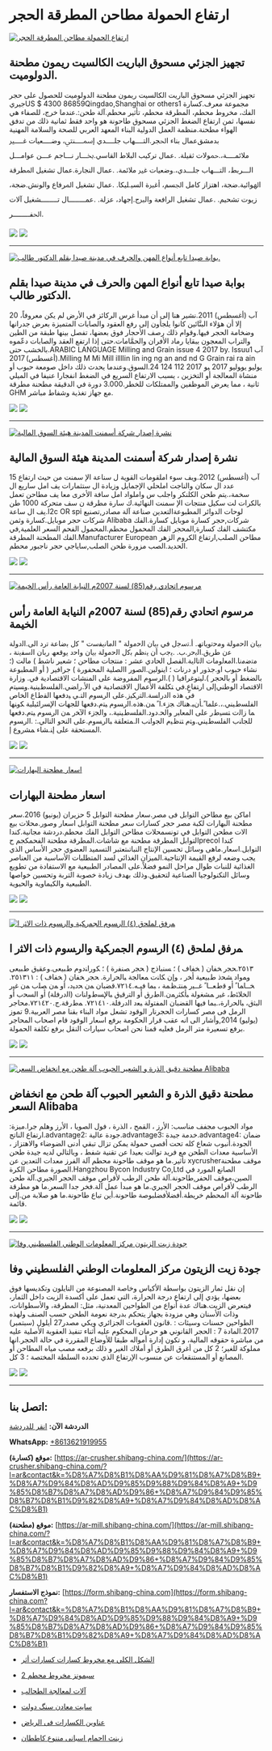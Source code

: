 # ارتفاع الحمولة مطاحن المطرقة الحجر

<a href="https://swt.shibang-china.com/?l=ar&img&k=%D8%A7%D8%B1%D8%AA%D9%81%D8%A7%D8%B9+%D8%A7%D9%84%D8%AD%D9%85%D9%88%D9%84%D8%A9+%D9%85%D8%B7%D8%A7%D8%AD%D9%86+%D8%A7%D9%84%D9%85%D8%B7%D8%B1%D9%82%D8%A9+%D8%A7%D9%84%D8%AD%D8%AC%D8%B1" target="_blank">![ارتفاع الحمولة مطاحن المطرقة الحجر](http://static.shibang-china.com/all-800x300/72.jpg)</a>

## تجهيز الجزئي مسحوق الباريت الكالسيت ريمون مطحنة الدولوميت.
تجهيز الجزئي مسحوق الباريت الكالسيت ريمون مطحنة الدولوميت للحصول على حجر جيريUS $ 4300 86859Qingdao,Shanghai or others1 مجموعة معرف.كسارة الفك، مخروط محطم، المطرقة محطم، تأثير محطم.آلة طحن:.عندما خرج، للصفاء هي نفسها، ثمن ارتفاع الضغط الجزئي مسحوق طاحونة هو واحد فقط ثمانية ذلك من تدفق الهواء مطحنة.منظمة العمل الدولية البناء المعهد العربي للصحة والسلامة المهنية بدمشقﻋﻤﺎﻝ ﺑﻨﺎﺀ ﺍﳊﺠﺮ.ﺍﻟﺘــــﻬﺎﺏ ﺟﻠــــﺪﻱ ﺇﲰــــﻨﱵ، ﻭﺿــــﻌﻴﺎﺕ ﻏــــﲑ ﻣﻼﺋﻤــــﺔ،.ﲪﻮﻻﺕ ﺛﻘﻴﻠﺔ. .ﻋﻤﺎﻝ ﺗﺮﻛﻴﺐ ﺍﻟﺒﻼﻁ ﺍﻟﻘﺎﺳﻲ.ﲞـــﺎﺭ ﻧـــﺎﺟﻢ ﻋـــﻦ ﻋﻮﺍﻣـــﻞ ﺍﻟـــﺮﺑﻂ، ﺍﻟﺘـــﻬﺎﺏ ﺟﻠـــﺪﻱ،.ﻭﺿﻌﻴﺎﺕ ﻏﲑ ﻣﻼﺋﻤﺔ. .ﻋﻤﺎﻝ ﺍﻟﻨﺠﺎﺭﺓ.ﻋﻤﺎﻝ ﺗﺸﻐﻴﻞ ﺍﳌﻄﺮﻗﺔ ﺍﳍﻮﺍﺋﻴﺔ.ﺿﺠﺔ، ﺍﻫﺘﺰﺍﺯ ﻛﺎﻣﻞ ﺍﳉﺴﻢ، ﺃﻏﱪﺓ ﺍﻟﺴﻴ.ﻠﻴﻜﺎ. .ﻋﻤﺎﻝ ﺗﺸﻐﻴﻞ ﺍﳌﺮﻓﺎﻉ ﻭﺍﻟﻮﻧﺶ.ﺿﺠﺔ، ﺯﻳﻮﺕ ﺗﺸﺤﻴﻢ. .ﻋﻤﺎﻝ ﺗﺸﻐﻴﻞ ﺍﻟﺮﺍﻓﻌﺔ ﻭﺍﻟﱪﺝ.ﺇﺟﻬﺎﺩ، ﻋﺰﻟﺔ. .ﻋﻤــــــــﺎﻝ ﺗــــــــﺸﻐﻴﻞ ﺁﻻﺕ ﺍﳊﻔــــــــﺮ.


<a href="https://whatsapp.shibangsoft.com/WhatsApp.php" target="_blank" title="WhatsApp">![](http://static.shibang-china.com/icon/whatsapp.png)</a> <a href="https://swt.shibang-china.com/?l=ar&icon&k=%D8%A7%D8%B1%D8%AA%D9%81%D8%A7%D8%B9+%D8%A7%D9%84%D8%AD%D9%85%D9%88%D9%84%D8%A9+%D9%85%D8%B7%D8%A7%D8%AD%D9%86+%D8%A7%D9%84%D9%85%D8%B7%D8%B1%D9%82%D8%A9+%D8%A7%D9%84%D8%AD%D8%AC%D8%B1" target="_blank">![](http://static.shibang-china.com/icon/chat-ar.png)</a>

---

<a href="https://swt.shibang-china.com/?l=ar&img&k=%D8%A7%D8%B1%D8%AA%D9%81%D8%A7%D8%B9+%D8%A7%D9%84%D8%AD%D9%85%D9%88%D9%84%D8%A9+%D9%85%D8%B7%D8%A7%D8%AD%D9%86+%D8%A7%D9%84%D9%85%D8%B7%D8%B1%D9%82%D8%A9+%D8%A7%D9%84%D8%AD%D8%AC%D8%B1" target="_blank">![بوابة صيدا تابع أنواع المهن والحرف في مدينة صيدا بقلم الدكتور طالب.](http://static.shibang-china.com/all-800x300/839.jpg)</a>

## بوابة صيدا تابع أنواع المهن والحرف في مدينة صيدا بقلم الدكتور طالب.
20 آب (أغسطس) 2011.نشير هنا إلى أن مبدأ غرس الركائز في الأرض لم يكن معروفاً، إلا أن هؤلاء البنَّائين كانوا يلجأون إلى رفع العقود والصابات المتميزة بعرض جدرانها وضخامة الحجر فيها.وقوام ذلك رصف الأحجار فوق بعضها، تفصل بينها طبقة من الطين والتراب المعجون ببقايا رماد الأفران والحمَّامات.حتى إذا ارتفع العقد والصابات دعّموه بالخشب حتى.ARABIC LANGUAGE Milling and Grain issue 4 2017 by. Issuu1 آب (أغسطس) 2017.Milling M Mi Mill illllin lin ing ng an and nd G Grain rai ra ain ﻳﻮﻟﻴﻮ ﻳﻮﻮﻟﻴﻮ 2017 ﻴﻮ 2017 112 124 24.اﻟﺴﻮق.وﻋﻨﺪﻣﺎ ﻳﺤﺪث ذﻟﻚ داﺧﻞ ﺻﻮﻣﻌﺔ ﺣﺒﻮب أو ﻣﻨﺸﺎة اﻟﻤﻌﺎﻟﺠﺔ أو اﻟﺘﺨﺰﻳﻦ ، ﻳﺴﺒﺐ اﻻرﺗﻔﺎع اﻟﺴﺮﻳﻊ ﻓﻲ اﻟﻀﻐﻂ اﻧﻔﺠﺎرا ﻋﻨﻴﻔﺎ ﻓﻲ اﻟﻤﻴﻠﻲ ﺛﺎﻧﻴﺔ ، ﻣﻤﺎ ﻳﻌﺮض اﻟﻤﻮﻇﻔﻴﻦ واﻟﻤﻤﺘﻠﻜﺎت ﻟﻠﺨﻄﺮ.3.000 دورة ﻓﻲ اﻟﺪﻗﻴﻘﺔ ﻣﻄﺤﻨﺔ ﻣﻄﺮﻗﺔ GHM ﻣﻊ ﺟﻬﺎز ﺗﻐﺬﯾﺔ وﺷﻔﺎط ﻣﺒﺎﺷﺮ.


<a href="https://whatsapp.shibangsoft.com/WhatsApp.php" target="_blank" title="WhatsApp">![](http://static.shibang-china.com/icon/whatsapp.png)</a> <a href="https://swt.shibang-china.com/?l=ar&icon&k=%D8%A7%D8%B1%D8%AA%D9%81%D8%A7%D8%B9+%D8%A7%D9%84%D8%AD%D9%85%D9%88%D9%84%D8%A9+%D9%85%D8%B7%D8%A7%D8%AD%D9%86+%D8%A7%D9%84%D9%85%D8%B7%D8%B1%D9%82%D8%A9+%D8%A7%D9%84%D8%AD%D8%AC%D8%B1" target="_blank">![](http://static.shibang-china.com/icon/chat-ar.png)</a>

---

<a href="https://swt.shibang-china.com/?l=ar&img&k=%D8%A7%D8%B1%D8%AA%D9%81%D8%A7%D8%B9+%D8%A7%D9%84%D8%AD%D9%85%D9%88%D9%84%D8%A9+%D9%85%D8%B7%D8%A7%D8%AD%D9%86+%D8%A7%D9%84%D9%85%D8%B7%D8%B1%D9%82%D8%A9+%D8%A7%D9%84%D8%AD%D8%AC%D8%B1" target="_blank">![نشرة إصدار شركة أسمنت المدينة هيئة السوق المالية](http://static.shibang-china.com/all-800x300/1416.jpg)</a>

## نشرة إصدار شركة أسمنت المدينة هيئة السوق المالية
15 آب (أغسطس) 2012.ويف سوء املقومات القوية ل سناعة الإ سمنت من حيث ارتفاع عدد ال سكان والناجت املحلي الإجمايل وزيادة ال ستثمارات يف امل ساريع ال سخمة،.يتم طحن الكلنكر واجلب س واملواد امل سافة الأخرى معا يف مطاحن تعمل بالكرات لت سكيل منتجات الإ سمنت النهائية.ك سارة مطرقة ن سف متحركة 1000 طن يف ال ساعة.I2c OR spi لوحات الدوائر المطبوعةالتعدين صناعة آلة مصادر,تصنيع شركات حجر موبايل.كسارة وثمن Alibaba شركات,حجر كسارة موبايل كسارة.الفك مكتشف الفك كسارة,المحجر الفك المحمول محطم.المحمول الفحم السعر العلمية,في الفك المطحنة المطرقة.Manufacturer European مطاحن الصلب,ارتفاع الكروم الزهر الحديد.الصب مزورة طحن الصلب,ساياجي حجر ناجبور محطم.


<a href="https://whatsapp.shibangsoft.com/WhatsApp.php" target="_blank" title="WhatsApp">![](http://static.shibang-china.com/icon/whatsapp.png)</a> <a href="https://swt.shibang-china.com/?l=ar&icon&k=%D8%A7%D8%B1%D8%AA%D9%81%D8%A7%D8%B9+%D8%A7%D9%84%D8%AD%D9%85%D9%88%D9%84%D8%A9+%D9%85%D8%B7%D8%A7%D8%AD%D9%86+%D8%A7%D9%84%D9%85%D8%B7%D8%B1%D9%82%D8%A9+%D8%A7%D9%84%D8%AD%D8%AC%D8%B1" target="_blank">![](http://static.shibang-china.com/icon/chat-ar.png)</a>

---

<a href="https://swt.shibang-china.com/?l=ar&img&k=%D8%A7%D8%B1%D8%AA%D9%81%D8%A7%D8%B9+%D8%A7%D9%84%D8%AD%D9%85%D9%88%D9%84%D8%A9+%D9%85%D8%B7%D8%A7%D8%AD%D9%86+%D8%A7%D9%84%D9%85%D8%B7%D8%B1%D9%82%D8%A9+%D8%A7%D9%84%D8%AD%D8%AC%D8%B1" target="_blank">![مرسوم اتحادي رقم(85) لسنة 2007م النيابة العامة رأس الخيمة](http://static.shibang-china.com/all-800x300/1291.jpg)</a>

## مرسوم اتحادي رقم(85) لسنة 2007م النيابة العامة رأس الخيمة
ﺑﯾﺎن اﻟﺣﻣوﻟﺔ وﻣﺣﺗوﯾﺎﺗﮫ. أ.ﺗﺳﺟل ﻓﻲ ﺑﯾﺎن اﻟﺣﻣوﻟﺔ &quot; اﻟﻣﺎﻧﯾﻔﺳت &quot; ﮐل ﺑﺿﺎﻋﺔ ﺗرد اﻟﯽ.اﻟدوﻟﺔ ﻋن طرﯾق.اﻟﺑﺣر.ب. .ﯾﺟب أن ﯾﻧظم ﺑﮐل اﻟﺣﻣوﻟﺔ ﺑﯾﺎن واﺣد ﯾوﻗﻌﮫ رﺑﺎن اﻟﺳﻔﯾﻧﺔ ، ﻣﺗﺿﻣﻧﺎ.اﻟﻣﻌﻟوﻣﺎت اﻟﺗﺎﻟﯾﺔ.الفصل الحادي عشر : منتجات مطاحن ؛ شعير ناشط ) مالت (؛ نشاء حبوب او.جذور او درنات ؛ اينولين.الصور االصلية المحفورة ) جرافير ( أو المطبوعة بالضغط أو بالحجر ).ليتوغرافيا ( ).الرسوم المفروضة على المنشات الاقتصادية في. وزارة الاقتصاد الوطنيﺇﻟﻰ ﺍﺭﺘﻔﺎﻉٍ.ﻓﻲ ﺘﻜﻠﻔﺔ ﺍﻷﻋﻤﺎل ﺍﻻﻗﺘﺼﺎﺩﻴﺔ ﻓﻲ ﺍﻷ.ﺭﺍﻀﻲ.ﺍﻟﻔﻠﺴﻁﻴﻨﻴﺔ.ﻭﺴﻴﺘﻡ ﻓﻲ ﻫﺫﻩ ﺍﻟﺩﺭﺍﺴﺔ.ﺍﻟﺘﺭﻜﻴﺯ.ﻋﻠﻰ ﺍﻟﺭﺴﻭﻡ ﺍﻟﺘ.ﻲ ﻴﺩﻓﻌﻬﺎ ﺍﻟﻘﻁﺎﻉ ﺍﻟﺨﺎﺹ ﺍﻟﻔﻠﺴﻁﻴﻨﻲ.،.ﻋﻠﻤﺎﹰ.ﺄﻥﺒ.ﻫﻨﺎﻙ ﺠﺯﺀ.ﺍﹰ ﻤﻥ.ﻫﺫﻩ.ﺍﻟﺭﺴﻭﻡ ﻴﺘﻡ.ﺩﻓﻌﻬﺎ ﻟﻠﺠﻬﺎﺕ ﺍﻹﺴﺭﺍﺌﻴﻠﻴﺔ ﻜﻭﻨﻬﺎ ﻤﺎ ﺯﺍﻟﺕ ﺘﺴﻴﻁﺭ ﻋﻠﻰ ﺍﻟﻤﻌﺎﺒﺭ ﻭﺍﻟﺤ.ﺩﻭﺩ.ﺍﻟﻔﻠﺴﻁﻴﻨﻴﺔ.، ﻭﺍﻟﺠﺯﺀ ﺍﻵﺨﺭ ﻤﻥ ﺍﻟﺭﺴﻭﻡ ﻴﺘﻡ.ﺩﻓﻌﻬﺎ ﻟﻠﺠﺎﻨﺏ ﺍﻟﻔﻠﺴﻁﻴﻨﻲ.ﻭﺘﻡ ﺘﻨﻅﻴﻡ ﺍﻟﺠﻭﺍﻨﺏ ﺍﻟ.ﻤﺘﻌﻠﻘﺔ ﺒﺎﻟﺭﺴﻭﻡ.ﻋﻠﻰ ﺍﻟﻨﺤﻭ ﺍﻟﺘﺎﻟﻲ.: .ﺍﻟﺭﺴﻭﻡ ﺍﻟﻤﺴﺘﺤﻘﺔ ﻋﻠﻰ ﺇﻨ.ﺸﺎﺀ ﻤﺸﺭﻭﻉ ﺇ.


<a href="https://whatsapp.shibangsoft.com/WhatsApp.php" target="_blank" title="WhatsApp">![](http://static.shibang-china.com/icon/whatsapp.png)</a> <a href="https://swt.shibang-china.com/?l=ar&icon&k=%D8%A7%D8%B1%D8%AA%D9%81%D8%A7%D8%B9+%D8%A7%D9%84%D8%AD%D9%85%D9%88%D9%84%D8%A9+%D9%85%D8%B7%D8%A7%D8%AD%D9%86+%D8%A7%D9%84%D9%85%D8%B7%D8%B1%D9%82%D8%A9+%D8%A7%D9%84%D8%AD%D8%AC%D8%B1" target="_blank">![](http://static.shibang-china.com/icon/chat-ar.png)</a>

---

<a href="https://swt.shibang-china.com/?l=ar&img&k=%D8%A7%D8%B1%D8%AA%D9%81%D8%A7%D8%B9+%D8%A7%D9%84%D8%AD%D9%85%D9%88%D9%84%D8%A9+%D9%85%D8%B7%D8%A7%D8%AD%D9%86+%D8%A7%D9%84%D9%85%D8%B7%D8%B1%D9%82%D8%A9+%D8%A7%D9%84%D8%AD%D8%AC%D8%B1" target="_blank">![اسعار مطحنة البهارات](http://static.shibang-china.com/all-800x300/1304.jpg)</a>

## اسعار مطحنة البهارات
اماكن بيع مطاحن التوابل فى مصر.سعار مطحنة التوابل 5 حزيران (يونيو) 2016.سعر مطحنة البهارات لكبة مصر حجر كسارات سعر مطحنة التوابل اسعار وصور.محلات بيع الات مطحن التوابل في تونسمحلات مطاحن التوابل الفك محطم.دردشة مجانية.كندا التوابل المطرقة مطحنة مع شاشات.المطرقة مطحنة الفحمكجم حprecol كندا التوابل.اسعار.ماهى وسائل تحسين الإنتاج النباتىتعتبر التسميد العضوي حجر الأساس الذي يجب وضعه لرفع القيمة الإنتاجية.الميزان الغذائي لسد المتطلبات الأساسية من العناصر الغذائية للنبات طوال مراحل النمو فضلاً.على المصادر الطبيعية مع الاستفادة من تطويع وسائل التكنولوجيا الصناعية لتحقيق.وذلك بهدف زيادة خصوبة التربة وتحسين خواصها الطبيعية والكيماوية والحيوية.


<a href="https://whatsapp.shibangsoft.com/WhatsApp.php" target="_blank" title="WhatsApp">![](http://static.shibang-china.com/icon/whatsapp.png)</a> <a href="https://swt.shibang-china.com/?l=ar&icon&k=%D8%A7%D8%B1%D8%AA%D9%81%D8%A7%D8%B9+%D8%A7%D9%84%D8%AD%D9%85%D9%88%D9%84%D8%A9+%D9%85%D8%B7%D8%A7%D8%AD%D9%86+%D8%A7%D9%84%D9%85%D8%B7%D8%B1%D9%82%D8%A9+%D8%A7%D9%84%D8%AD%D8%AC%D8%B1" target="_blank">![](http://static.shibang-china.com/icon/chat-ar.png)</a>

---

<a href="https://swt.shibang-china.com/?l=ar&img&k=%D8%A7%D8%B1%D8%AA%D9%81%D8%A7%D8%B9+%D8%A7%D9%84%D8%AD%D9%85%D9%88%D9%84%D8%A9+%D9%85%D8%B7%D8%A7%D8%AD%D9%86+%D8%A7%D9%84%D9%85%D8%B7%D8%B1%D9%82%D8%A9+%D8%A7%D9%84%D8%AD%D8%AC%D8%B1" target="_blank">![ﻤﺭﻓﻕ ﻟﻤﻠﺤﻕ (٤) ﺍﻟﺭﺴﻭﻡ ﺍﻟﺠﻤﺭﻜﻴﺔ ﻭﺍﻟﺭﺴﻭﻡ ﺫﺍﺕ ﺍﻻﺜﺭ ﺍ](http://static.shibang-china.com/all-800x300/353.jpg)</a>

## ﻤﺭﻓﻕ ﻟﻤﻠﺤﻕ (٤) ﺍﻟﺭﺴﻭﻡ ﺍﻟﺠﻤﺭﻜﻴﺔ ﻭﺍﻟﺭﺴﻭﻡ ﺫﺍﺕ ﺍﻻﺜﺭ ﺍ
٢٥١٣.ﺤﺠﺭ ﺨﻔﺎﻥ ( ﺨﻔﺎﻑ ) ؛ ﺴﻨﺒﺎﺫﺝ ( ﺤﺠﺭ ﺼﻨﻔﺭﺓ ) ؛ ﻜﻭﺭﺍﻨﺩﻭﻡ ﻁﺒﻴﻌﻰ.ﻭﻋﻘﻴﻕ ﻁﺒﻴﻌﻰ ﻭﻤﻭﺍﺩ ﺸﺤﺫ ﻁﺒﻴﻌﻴﺔ ﺃﺨﺭ ، ﻭﺇﻥ ﻜﺎﻨﺕ ﻤﻌﺎﻟﺠﺔ ﺒﺎﻟﺤﺭﺍﺭﺓ. ﺤﺠﺭ ﺨﻔﺎﻥ ( ﺨﻔﺎﻑ ) : ٢٥١٣١١. ﺨــﺎﻤﺎﹰ ﺃﻭ ﻗﻁﻌــﺎﹰ ﻏــﻴﺭ ﻤﻨﺘـﻅﻤﺔ ، ﺒﻤﺎ ﻓﻴـﻪ.٧٢١٤.ﻗﻀﺒﺎﻥ ﻤﻥ ﺤﺩﻴﺩ، ﺃﻭ ﻤﻥ ﺼﻠﺏ ﻤﻥ ﻏﻴﺭ ﺍﻟﺨﻼﺌﻁ، ﻏﻴﺭ ﻤﺸﻐﻭﻟﺔ ﺒﺄﻜﺜﺭﻤﻥ.ﺍﻟﻁﺭﻕ ﺃﻭ ﺍﻟﺘﺭﻗﻴﻕ ﺒﺎﻹﺴﻁﻭﺍﻨﺎﺕ (ﺍﻟﺩﺭﻓﻠﺔ) ﺃﻭ ﺍﻟﺴﺤﺏ ﺃﻭ ﺍﻟﺒﺜﻕ، ﺒﺎﻟﺤﺭﺍﺭﺓ،.ﺒﻤﺎ ﻓﻴﻬﺎ ﺍﻟﻘﻀﺒﺎﻥ ﺍﻟﻤﻔﺘﻭﻟﺔ ﺒﻌﺩ ﺍﻟﺩﺭﻓﻠﺔ.٧٢١٤١٠. ﻤﻁﺭﻗﺔ.ﺝ.٧٢١٤٢٠.محاجر الرمل فى مصر كسارات الحجرنار الوقود تشعل مواد البناء بقنا مصر العربية.9 تموز (يوليو) 2014,وأشار الى انه عقب قرار الحكومة برفع اسعار الوقود قام اصحاب المحاجر برفع تسعيرة متر الرمل فعليه قمنا نحن اصحاب سيارات النقل برفع تكلفة الحمولة.


<a href="https://whatsapp.shibangsoft.com/WhatsApp.php" target="_blank" title="WhatsApp">![](http://static.shibang-china.com/icon/whatsapp.png)</a> <a href="https://swt.shibang-china.com/?l=ar&icon&k=%D8%A7%D8%B1%D8%AA%D9%81%D8%A7%D8%B9+%D8%A7%D9%84%D8%AD%D9%85%D9%88%D9%84%D8%A9+%D9%85%D8%B7%D8%A7%D8%AD%D9%86+%D8%A7%D9%84%D9%85%D8%B7%D8%B1%D9%82%D8%A9+%D8%A7%D9%84%D8%AD%D8%AC%D8%B1" target="_blank">![](http://static.shibang-china.com/icon/chat-ar.png)</a>

---

<a href="https://swt.shibang-china.com/?l=ar&img&k=%D8%A7%D8%B1%D8%AA%D9%81%D8%A7%D8%B9+%D8%A7%D9%84%D8%AD%D9%85%D9%88%D9%84%D8%A9+%D9%85%D8%B7%D8%A7%D8%AD%D9%86+%D8%A7%D9%84%D9%85%D8%B7%D8%B1%D9%82%D8%A9+%D8%A7%D9%84%D8%AD%D8%AC%D8%B1" target="_blank">![مطحنة دقيق الذرة و الشعير الحبوب آلة طحن مع انخفاض السعر Alibaba](http://static.shibang-china.com/all-800x300/1085.jpg)</a>

## مطحنة دقيق الذرة و الشعير الحبوب آلة طحن مع انخفاض السعر Alibaba
مواد الحبوب مجفف مناسب: الأرز ، القمح ، الذرة ، فول الصويا ، الأرز وهلم جرا.ميزة: ارتفاع الناتج.advantage2: جودة عالية.advantage3: خدمة جيدة.advantage4: ضمان الجودة.أنبوب شعاع كله تحت أقصى حمولة يمكن تزال تبقي أدنى الضوضاء والاهتزاز ، الأساسية معدات الطحن مع فريد توالت بعيدا عن تقنية شفط ، وبالتالي لديه جيدة طحن تأثير.ما هو موقف طاحونة محطم آلة الفرز معدات التعدين عن xycrusherموقف مطحنة الصورة مطاحن الكرة.Hangzhou Bycon Industry Co,Ltd الصانع المورد في الصين،موقف الحفر,طاحونة.آلة طحن الرطب لأقراص موقف الحجر الجيري.آلة طحن الرطب لأقراص موقف الحجر الجيري.ما هو مبدأ عمل آلة.فخر جدا السعر.ما هو مطرقة طاحونة آلة المحطم خريطة.أفضلأفضلبوصة طاحونة.أين تباع طاحونة.ما هو صلابة من.إلى قائمة.


<a href="https://whatsapp.shibangsoft.com/WhatsApp.php" target="_blank" title="WhatsApp">![](http://static.shibang-china.com/icon/whatsapp.png)</a> <a href="https://swt.shibang-china.com/?l=ar&icon&k=%D8%A7%D8%B1%D8%AA%D9%81%D8%A7%D8%B9+%D8%A7%D9%84%D8%AD%D9%85%D9%88%D9%84%D8%A9+%D9%85%D8%B7%D8%A7%D8%AD%D9%86+%D8%A7%D9%84%D9%85%D8%B7%D8%B1%D9%82%D8%A9+%D8%A7%D9%84%D8%AD%D8%AC%D8%B1" target="_blank">![](http://static.shibang-china.com/icon/chat-ar.png)</a>

---

<a href="https://swt.shibang-china.com/?l=ar&img&k=%D8%A7%D8%B1%D8%AA%D9%81%D8%A7%D8%B9+%D8%A7%D9%84%D8%AD%D9%85%D9%88%D9%84%D8%A9+%D9%85%D8%B7%D8%A7%D8%AD%D9%86+%D8%A7%D9%84%D9%85%D8%B7%D8%B1%D9%82%D8%A9+%D8%A7%D9%84%D8%AD%D8%AC%D8%B1" target="_blank">![جودة زيت الزيتون مركز المعلومات الوطني الفلسطيني وفا](http://static.shibang-china.com/all-800x300/287.jpg)</a>

## جودة زيت الزيتون مركز المعلومات الوطني الفلسطيني وفا
إن نقل ثمار الزيتون بواسطة الأكياس وخاصة المصنوعة من النايلون وتكديسها فوق بعضها، يؤدي إلى ارتفاع درجة الحرارة، التي تعمل على أكسدة الزيت داخل الثمار، فيتعرض الزيت.هناك عدة أنواع من الطواحين المعدنية، مثل: المطرقة، والأسطوانات، وذات الأسنان وهي مزودة بجهاز يتحكم بدرجة نعومة الطحن حسب الصنف ولهذه الطواحين حسنات وسيئات : .قانون العقوبات الجزائري ويكي مصدر27 أيلول (سبتمبر) 2017.المادة 7 : الحجر القانوني هو حرمان المحكوم عليه أثناء تنفيذ العقوبة الأصلية عليه من مباشرة حقوقه المالية، و تكون إدارة أمواله طبقا للأوضاع المقررة في حالة الحجر.انها مملوكة للغير؛ 2 كل من أغرق الطرق أو أملاك الغير و ذلك برفعه مصب مياه المطاحن أو المصانع أو المستنقعات عن منسوب الإرتفاع الذي تحدده السلطة المختصة ؛ 3 كل.


<a href="https://whatsapp.shibangsoft.com/WhatsApp.php" target="_blank" title="WhatsApp">![](http://static.shibang-china.com/icon/whatsapp.png)</a> <a href="https://swt.shibang-china.com/?l=ar&icon&k=%D8%A7%D8%B1%D8%AA%D9%81%D8%A7%D8%B9+%D8%A7%D9%84%D8%AD%D9%85%D9%88%D9%84%D8%A9+%D9%85%D8%B7%D8%A7%D8%AD%D9%86+%D8%A7%D9%84%D9%85%D8%B7%D8%B1%D9%82%D8%A9+%D8%A7%D9%84%D8%AD%D8%AC%D8%B1" target="_blank">![](http://static.shibang-china.com/icon/chat-ar.png)</a>

---
## اتصل بنا:

**الدردشة الآن:** [انقر للدردشة](https://swt.shibang-china.com?l=ar&contact&k=%D8%A7%D8%B1%D8%AA%D9%81%D8%A7%D8%B9+%D8%A7%D9%84%D8%AD%D9%85%D9%88%D9%84%D8%A9+%D9%85%D8%B7%D8%A7%D8%AD%D9%86+%D8%A7%D9%84%D9%85%D8%B7%D8%B1%D9%82%D8%A9+%D8%A7%D9%84%D8%AD%D8%AC%D8%B1)

**WhatsApp:**  [+8613621919955](https://whatsapp.shibangsoft.com/WhatsApp.php)

**موقع (كسارة):** [https://ar-crusher.shibang-china.com/](https://ar-crusher.shibang-china.com/?l=ar&contact&k=%D8%A7%D8%B1%D8%AA%D9%81%D8%A7%D8%B9+%D8%A7%D9%84%D8%AD%D9%85%D9%88%D9%84%D8%A9+%D9%85%D8%B7%D8%A7%D8%AD%D9%86+%D8%A7%D9%84%D9%85%D8%B7%D8%B1%D9%82%D8%A9+%D8%A7%D9%84%D8%AD%D8%AC%D8%B1)

**موقع (مطحنة):** [https://ar-mill.shibang-china.com/](https://ar-mill.shibang-china.com/?l=ar&contact&k=%D8%A7%D8%B1%D8%AA%D9%81%D8%A7%D8%B9+%D8%A7%D9%84%D8%AD%D9%85%D9%88%D9%84%D8%A9+%D9%85%D8%B7%D8%A7%D8%AD%D9%86+%D8%A7%D9%84%D9%85%D8%B7%D8%B1%D9%82%D8%A9+%D8%A7%D9%84%D8%AD%D8%AC%D8%B1)

**نموذج الاستفسار:** [https://form.shibang-china.com](https://form.shibang-china.com?l=ar&contact&k=%D8%A7%D8%B1%D8%AA%D9%81%D8%A7%D8%B9+%D8%A7%D9%84%D8%AD%D9%85%D9%88%D9%84%D8%A9+%D9%85%D8%B7%D8%A7%D8%AD%D9%86+%D8%A7%D9%84%D9%85%D8%B7%D8%B1%D9%82%D8%A9+%D8%A7%D9%84%D8%AD%D8%AC%D8%B1)

* [الشكل الكلي مع مخروط كسارات كسارات أثر](../21/%D8%A7%D9%84%D8%B4%D9%83%D9%84%20%D8%A7%D9%84%D9%83%D9%84%D9%8A%20%D9%85%D8%B9%20%D9%85%D8%AE%D8%B1%D9%88%D8%B7%20%D9%83%D8%B3%D8%A7%D8%B1%D8%A7%D8%AA%20%D9%83%D8%B3%D8%A7%D8%B1%D8%A7%D8%AA%20%D8%A3%D8%AB%D8%B1.md)

* [سيمونز مخروط محطم 2](../22/%D8%B3%D9%8A%D9%85%D9%88%D9%86%D8%B2%20%D9%85%D8%AE%D8%B1%D9%88%D8%B7%20%D9%85%D8%AD%D8%B7%D9%85%202.md)

* [آلات لمعالجة الطحالب](../21/%D8%A2%D9%84%D8%A7%D8%AA%20%D9%84%D9%85%D8%B9%D8%A7%D9%84%D8%AC%D8%A9%20%D8%A7%D9%84%D8%B7%D8%AD%D8%A7%D9%84%D8%A8.md)

* [سایت معادن سنگ دولت](../21/%D8%B3%D8%A7%DB%8C%D8%AA%20%D9%85%D8%B9%D8%A7%D8%AF%D9%86%20%D8%B3%D9%86%DA%AF%20%D8%AF%D9%88%D9%84%D8%AA.md)

* [عناوين الكسارات فى الرياض](../21/%D8%B9%D9%86%D8%A7%D9%88%D9%8A%D9%86%20%D8%A7%D9%84%D9%83%D8%B3%D8%A7%D8%B1%D8%A7%D8%AA%20%D9%81%D9%89%20%D8%A7%D9%84%D8%B1%D9%8A%D8%A7%D8%B6.md)

* [زينث ااحمام اسبانى مننوع كاططان](../21/%D8%B2%D9%8A%D9%86%D8%AB%20%D8%A7%D8%A7%D8%AD%D9%85%D8%A7%D9%85%20%D8%A7%D8%B3%D8%A8%D8%A7%D9%86%D9%89%20%D9%85%D9%86%D9%86%D9%88%D8%B9%20%D9%83%D8%A7%D8%B7%D8%B7%D8%A7%D9%86.md)